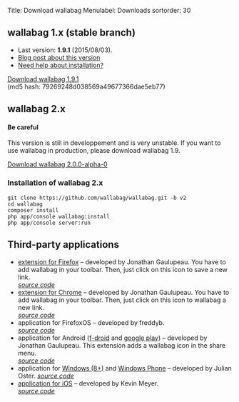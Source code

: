 Title: Download wallabag
Menulabel: Downloads
sortorder: 30

## wallabag 1.x (stable branch)

* Last version: **1.9.1** (2015/08/03).
* [Blog post about this version]({filename}/20150803-wallabag-v1.9.1-released.md)
* [Need help about installation?]({filename}support.md)

 <a class="btn btn-info btn-lg" href="http://wllbg.org/latest">Download wallabag 1.9.1</a><br />
 (md5 hash: 79269248d038569a49677366dae5eb77)

## wallabag 2.x

<div class="alert alert-dismissible alert-warning">
  <h4>Be careful</h4>
  <p>This version is still in developpement and is very unstable. If you want to use wallabag in production, please download wallabag 1.9.</p>
</div>

 <a class="btn btn-info btn-lg right" href="http://wllbg.org/latest-v2">Download wallabag 2.0.0-alpha-0</a>

### Installation of wallabag 2.x

    git clone https://github.com/wallabag/wallabag.git -b v2
    cd wallabag
    composer install
    php app/console wallabag:install
    php app/console server:run

## Third-party applications

* [extension for Firefox](https://addons.mozilla.org/firefox/addon/wallabag/) – developed by Jonathan Gaulupeau.
You have to add wallabag in your toolbar. Then, just click on this icon to save a new link.  
*[source code](https://github.com/wallabag/firefox-ext)*
* [extension for Chrome](https://chrome.google.com/webstore/detail/wallabag/bepdcjnnkglfjehplaogpoonpffbdcdj) – developed by Jonathan Gaulupeau.
You have to add wallabag in your toolbar. Then, just click on this icon to wallabag a new link.  
*[source code](https://github.com/wallabag/chrome-ext)*
* application for FirefoxOS – developed by freddyb.  
*[source code](https://github.com/wallabag/wallabag-fxos)*
* application for Android ([f-droid](https://f-droid.org/app/fr.gaulupeau.apps.InThePoche) and [google play](https://play.google.com/store/apps/details?id=fr.gaulupeau.apps.InThePoche)) – developed by Jonathan Gaulupeau.
This extension adds a wallabag icon in the share menu.  
*[source code](https://github.com/wallabag/android-app)*
* application for [Windows (8+)](http://apps.microsoft.com/windows/app/wallabag/f551b9c4-7346-4509-ae46-c6167c705a30) and [Windows Phone](http://www.windowsphone.com/s?appid=d5226cf1-f422-4e00-996c-88e9c5233332) – developed by Julian Oster.
*[source code](https://github.com/wallabag/windows-app)*
* [application for iOS](https://itunes.apple.com/app/wallabag/id828331015?mt=8) – developed by Kevin Meyer.  
*[source code](https://github.com/wallabag/ios-app)*
